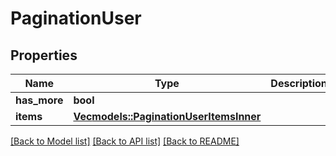 # PaginationUser

## Properties

Name | Type | Description | Notes
------------ | ------------- | ------------- | -------------
**has_more** | **bool** |  | 
**items** | [**Vec<models::PaginationUserItemsInner>**](Pagination_User_items_inner.md) |  | 

[[Back to Model list]](../README.md#documentation-for-models) [[Back to API list]](../README.md#documentation-for-api-endpoints) [[Back to README]](../README.md)


